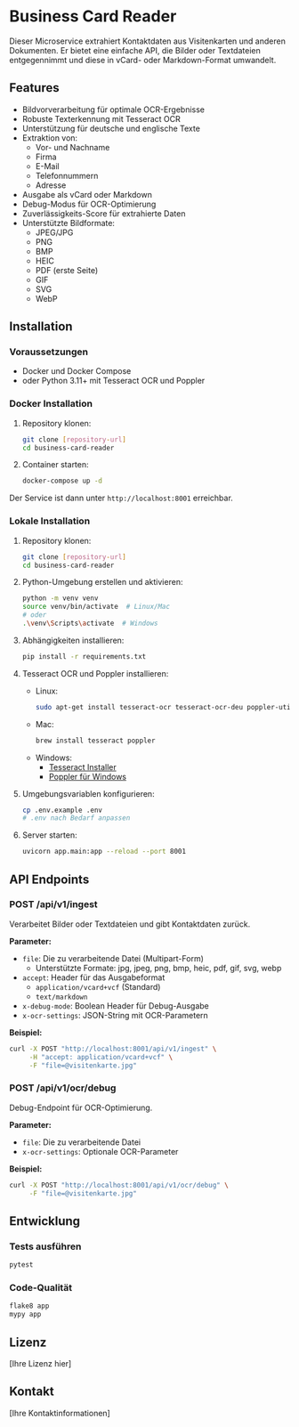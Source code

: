 # Business Card Reader

Dieser Microservice extrahiert Kontaktdaten aus Visitenkarten und anderen Dokumenten. Er bietet eine einfache API, die Bilder oder Textdateien entgegennimmt und diese in vCard- oder Markdown-Format umwandelt.

## Features

- Bildvorverarbeitung für optimale OCR-Ergebnisse
- Robuste Texterkennung mit Tesseract OCR
- Unterstützung für deutsche und englische Texte
- Extraktion von:
  - Vor- und Nachname
  - Firma
  - E-Mail
  - Telefonnummern
  - Adresse
- Ausgabe als vCard oder Markdown
- Debug-Modus für OCR-Optimierung
- Zuverlässigkeits-Score für extrahierte Daten
- Unterstützte Bildformate:
  - JPEG/JPG
  - PNG
  - BMP
  - HEIC
  - PDF (erste Seite)
  - GIF
  - SVG
  - WebP

## Installation

### Voraussetzungen

- Docker und Docker Compose
- oder Python 3.11+ mit Tesseract OCR und Poppler

### Docker Installation

1. Repository klonen:
   ```bash
   git clone [repository-url]
   cd business-card-reader
   ```

2. Container starten:
   ```bash
   docker-compose up -d
   ```

Der Service ist dann unter `http://localhost:8001` erreichbar.

### Lokale Installation

1. Repository klonen:
   ```bash
   git clone [repository-url]
   cd business-card-reader
   ```

2. Python-Umgebung erstellen und aktivieren:
   ```bash
   python -m venv venv
   source venv/bin/activate  # Linux/Mac
   # oder
   .\venv\Scripts\activate  # Windows
   ```

3. Abhängigkeiten installieren:
   ```bash
   pip install -r requirements.txt
   ```

4. Tesseract OCR und Poppler installieren:
   - Linux: 
     ```bash
     sudo apt-get install tesseract-ocr tesseract-ocr-deu poppler-utils
     ```
   - Mac: 
     ```bash
     brew install tesseract poppler
     ```
   - Windows: 
     - [Tesseract Installer](https://github.com/UB-Mannheim/tesseract/wiki)
     - [Poppler für Windows](http://blog.alivate.com.au/poppler-windows/)

5. Umgebungsvariablen konfigurieren:
   ```bash
   cp .env.example .env
   # .env nach Bedarf anpassen
   ```

6. Server starten:
   ```bash
   uvicorn app.main:app --reload --port 8001
   ```

## API Endpoints

### POST /api/v1/ingest

Verarbeitet Bilder oder Textdateien und gibt Kontaktdaten zurück.

**Parameter:**
- `file`: Die zu verarbeitende Datei (Multipart-Form)
  - Unterstützte Formate: jpg, jpeg, png, bmp, heic, pdf, gif, svg, webp
- `accept`: Header für das Ausgabeformat
  - `application/vcard+vcf` (Standard)
  - `text/markdown`
- `x-debug-mode`: Boolean Header für Debug-Ausgabe
- `x-ocr-settings`: JSON-String mit OCR-Parametern

**Beispiel:**
```bash
curl -X POST "http://localhost:8001/api/v1/ingest" \
     -H "accept: application/vcard+vcf" \
     -F "file=@visitenkarte.jpg"
```

### POST /api/v1/ocr/debug

Debug-Endpoint für OCR-Optimierung.

**Parameter:**
- `file`: Die zu verarbeitende Datei
- `x-ocr-settings`: Optionale OCR-Parameter

**Beispiel:**
```bash
curl -X POST "http://localhost:8001/api/v1/ocr/debug" \
     -F "file=@visitenkarte.jpg"
```

## Entwicklung

### Tests ausführen

```bash
pytest
```

### Code-Qualität

```bash
flake8 app
mypy app
```

## Lizenz

[Ihre Lizenz hier]

## Kontakt

[Ihre Kontaktinformationen]